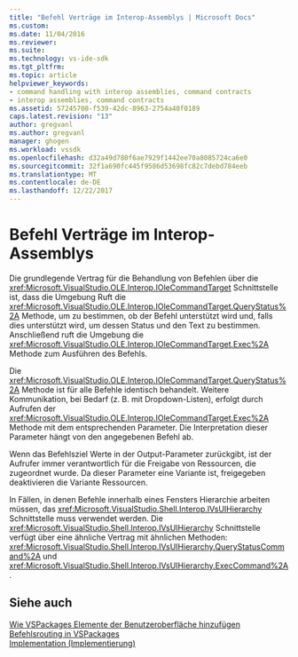 ```yaml
---
title: "Befehl Verträge im Interop-Assemblys | Microsoft Docs"
ms.custom: 
ms.date: 11/04/2016
ms.reviewer: 
ms.suite: 
ms.technology: vs-ide-sdk
ms.tgt_pltfrm: 
ms.topic: article
helpviewer_keywords:
- command handling with interop assemblies, command contracts
- interop assemblies, command contracts
ms.assetid: 57245708-f539-42dc-8963-2754a48f0189
caps.latest.revision: "13"
author: gregvanl
ms.author: gregvanl
manager: ghogen
ms.workload: vssdk
ms.openlocfilehash: d32a49d780f6ae7929f1442ee70a8085724ca6e0
ms.sourcegitcommit: 32f1a690fc445f9586d53698fc82c7debd784eeb
ms.translationtype: MT
ms.contentlocale: de-DE
ms.lasthandoff: 12/22/2017
---
```

# <a name="command-contracts-in-interop-assemblies"></a>Befehl Verträge im Interop-Assemblys
Die grundlegende Vertrag für die Behandlung von Befehlen über die <xref:Microsoft.VisualStudio.OLE.Interop.IOleCommandTarget> Schnittstelle ist, dass die Umgebung Ruft die <xref:Microsoft.VisualStudio.OLE.Interop.IOleCommandTarget.QueryStatus%2A> Methode, um zu bestimmen, ob der Befehl unterstützt wird und, falls dies unterstützt wird, um dessen Status und den Text zu bestimmen. Anschließend ruft die Umgebung die <xref:Microsoft.VisualStudio.OLE.Interop.IOleCommandTarget.Exec%2A> Methode zum Ausführen des Befehls.  
  
 Die <xref:Microsoft.VisualStudio.OLE.Interop.IOleCommandTarget.QueryStatus%2A> Methode ist für alle Befehle identisch behandelt. Weitere Kommunikation, bei Bedarf (z. B. mit Dropdown-Listen), erfolgt durch Aufrufen der <xref:Microsoft.VisualStudio.OLE.Interop.IOleCommandTarget.Exec%2A> Methode mit dem entsprechenden Parameter. Die Interpretation dieser Parameter hängt von den angegebenen Befehl ab.  
  
 Wenn das Befehlsziel Werte in der Output-Parameter zurückgibt, ist der Aufrufer immer verantwortlich für die Freigabe von Ressourcen, die zugeordnet wurde. Da dieser Parameter eine Variante ist, freigegeben deaktivieren die Variante Ressourcen.  
  
 In Fällen, in denen Befehle innerhalb eines Fensters Hierarchie arbeiten müssen, das <xref:Microsoft.VisualStudio.Shell.Interop.IVsUIHierarchy> Schnittstelle muss verwendet werden. Die <xref:Microsoft.VisualStudio.Shell.Interop.IVsUIHierarchy> Schnittstelle verfügt über eine ähnliche Vertrag mit ähnlichen Methoden: <xref:Microsoft.VisualStudio.Shell.Interop.IVsUIHierarchy.QueryStatusCommand%2A> und <xref:Microsoft.VisualStudio.Shell.Interop.IVsUIHierarchy.ExecCommand%2A>.  
  
## <a name="see-also"></a>Siehe auch  
 [Wie VSPackages Elemente der Benutzeroberfläche hinzufügen](../../extensibility/internals/how-vspackages-add-user-interface-elements.md)   
 [Befehlsrouting in VSPackages](../../extensibility/internals/command-routing-in-vspackages.md)   
 [Implementation (Implementierung)](../../extensibility/internals/command-implementation.md)